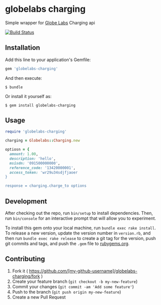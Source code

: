 # globelabs charging

Simple wrapper for [Globe Labs](http://www.globelabs.com.ph/) Charging api

[![Build Status](https://travis-ci.org/BernardTolosajr/ruby-globelabs-charging.svg?branch=master)](https://travis-ci.org/BernardTolosajr/ruby-globelabs-charging.svg?branch=master)

## Installation

Add this line to your application's Gemfile:

```ruby
gem 'globelabs-charging'
```

And then execute:

    $ bundle

Or install it yourself as:

    $ gem install globelabs-charging

## Usage

```ruby
require 'globelabs-charging'

charging = Globelabs::Charging.new

optiosn = {
  amount: 1.00,
  description: 'hello',
  msisdn: '091500000000',
  reference_code: '13420000001',
  access_token: 'wr29u34sdjfjaoer
}

response = charging.charge_to options
```

## Development

After checking out the repo, run `bin/setup` to install dependencies. Then, run `bin/console` for an interactive prompt that will allow you to experiment.

To install this gem onto your local machine, run `bundle exec rake install`. To release a new version, update the version number in `version.rb`, and then run `bundle exec rake release` to create a git tag for the version, push git commits and tags, and push the `.gem` file to [rubygems.org](https://rubygems.org).

## Contributing

1. Fork it ( https://github.com/[my-github-username]/globelabs-charging/fork )
2. Create your feature branch (`git checkout -b my-new-feature`)
3. Commit your changes (`git commit -am 'Add some feature'`)
4. Push to the branch (`git push origin my-new-feature`)
5. Create a new Pull Request
